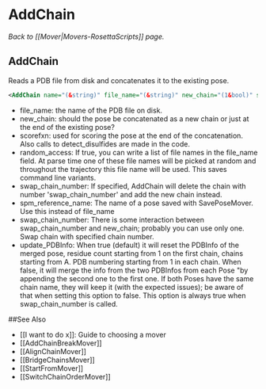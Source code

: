 # AddChain
*Back to [[Mover|Movers-RosettaScripts]] page.*
## AddChain

Reads a PDB file from disk and concatenates it to the existing pose.

```xml
<AddChain name="(&string)" file_name="(&string)" new_chain="(1&bool)" scorefxn="(score12 &string)" random_access="(0&bool)" swap_chain_number="(0 &Size)" spm_reference_name="(&string)" update_PDBInfo="(1 &bool)"/>
```

-   file\_name: the name of the PDB file on disk.
-   new\_chain: should the pose be concatenated as a new chain or just at the end of the existing pose?
-   scorefxn: used for scoring the pose at the end of the concatenation. Also calls to detect\_disulfides are made in the code.
-   random\_access: If true, you can write a list of file names in the file\_name field. At parse time one of these file names will be picked at random and throughout the trajectory this file name will be used. This saves command line variants.
-   swap\_chain\_number: If specified, AddChain will delete the chain with number 'swap\_chain\_number' and add the new chain instead.
-   spm\_reference\_name: The name of a pose saved with SavePoseMover. Use this instead of file_name
-   swap_chain_number: There is some interaction between swap_chain_number and new_chain; probably you can use only one. Swap chain with specified chain number.
-   update\_PDBInfo: When true (default) it will reset the PDBInfo of the merged pose, residue count starting from 1 on the first chain, chains starting from A. PDB numbering starting from 1 in each chain. When false, it will merge the info from the two PDBInfos from each Pose "by appending the second one to the first one. If both Poses have the same chain name, they will keep it (with the expected issues); be aware of that when setting this option to false. This option is always true when swap_chain_number is called.


##See Also

* [[I want to do x]]: Guide to choosing a mover
* [[AddChainBreakMover]]
* [[AlignChainMover]]
* [[BridgeChainsMover]]
* [[StartFromMover]]
* [[SwitchChainOrderMover]]
